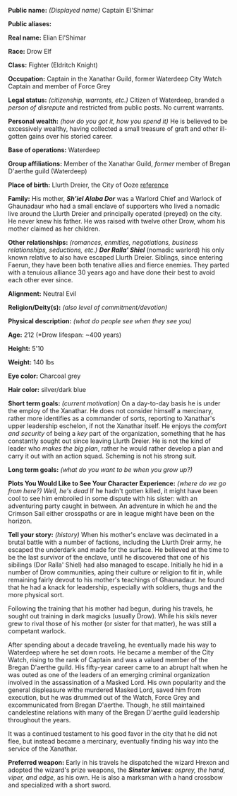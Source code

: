**Public name:** *(Displayed name)* Captain El'Shimar

**Public aliases:**

**Real name:** Elian El'Shimar


**Race:** Drow Elf

**Class:** Fighter (Eldritch Knight)

**Occupation:** Captain in the Xanathar Guild, former Waterdeep City Watch Captain and member of Force Grey

**Legal status:** *(citizenship, warrants, etc.)* Citizen of Waterdeep, branded a *person of disrepute* and restricted from public posts. No current warrants.

**Personal wealth:** *(how do you got it, how you spend it)* He is believed to be excessively wealthy, having collected a small treasure of graft and other ill-gotten gains over his storied career.

**Base of operations:** Waterdeep

**Group affiliations:** Member of the Xanathar Guild, *former* member of Bregan D'aerthe guild (Waterdeep)

**Place of birth:**  Llurth Dreier, the City of Ooze [reference](https://forgottenrealms.fandom.com/wiki/Llurth_Dreier)

**Family:** His mother, ***Sh'iel Alaba Dor*** was  a Warlord Chief and Warlock of Ghaunadaur who had a small enclave of supporters who lived a nomadic live around the Llurth Dreier and principally operated (preyed) on the city. He never knew his father. He was raised with twelve other Drow, whom his mother claimed as her children.

**Other relationships:** *(romances, enmities, negotiations, business relationships, seductions, etc.)* ***Dor Ralla' Shiel*** (nomadic warlord) his only known relative to also have escaped Llurth Dreier. Siblings, since entering Faerun, they have been both tenative allies and fierce enemies. They parted with a tenuious alliance 30 years ago and have done their best to avoid each other ever since.

**Alignment:** Neutral Evil

**Religion/Deity(s):** *(also level of commitment/devotion)*
 
**Physical description:** *(what do people see when they see you)*

**Age:** 212 (*Drow lifespan: ~400 years)

**Height:** 5'10

**Weight:** 140 lbs

**Eye color:** Charcoal grey

**Hair color:** silver/dark blue
 
**Short term goals:** *(current motivation)* On a day-to-day basis he is under the employ of the Xanathar. He does not consider himself a mercinary, rather more identifies as a commander of sorts, reporting to Xanathar's upper leadership eschelon, if not the Xanathar itself. He enjoys the *comfort and security* of being a *key* part of the organization, something that he has constantly sought out since leaving Llurth Dreier. He is not the kind of leader who *makes the big plan*, rather he would rather develop a plan and carry it out with an action squad. Scheming is not his strong suit.

**Long term goals:** *(what do you want to be when you grow up?)* 

**Plots You Would Like to See Your Character Experience:** *(where do we go from here?)* *Well, he's dead*
If he hadn't gotten killed, it might have been cool to see him embroiled in some dispute with his sister: with an adventuring party caught in between.
An adventure in which he and the Crimson Sail either crosspaths or are in league might have been on the horizon.
 
**Tell your story:** *(history)* When his mother's enclave was decimated in a brutal battle with a number of factions, including the Llurth Dreir army, he escaped the underdark and made for the surface. He believed at the time to be the last survivor of the enclave, until he discovered that one of his sibilings (Dor Ralla' Shiel) had also managed to escape. Initially he hid in a number of Drow communities, aping their culture or religion to fit in, while remaining fairly devout to his mother's teachings of Ghaunadaur. he found that he had a knack for leadership, especially with soldiers, thugs and the more physical sort.

Following the training that his mother had begun, during his travels, he sought out training in dark magicks (usually Drow). While his skils never grew to rival those of his mother (or sister for that matter), he was still a competant warlock.

After spending about a decade traveling, he eventually made his way to Waterdeep where he set down roots. He became a member of the City Watch, rising to the rank of Captain and was a valued member of the Bregan D'aerthe guild. His fifty-year career came to an abrupt halt when he was outed as one of the leaders of an emerging criminal organization involved in the assassination of a Masked Lord. His own popularity and the general displeasure withe murdered Masked Lord, saved him from execution, but he was drummed out of the Watch, Force Grey and excommunicated from Bregan D'aerthe. Though, he still maintained candelestine relations with many of the Bregan D'aerthe guild leadership throughout the years.

It was a continued testament to his good favor in the city that he did not flee, but instead became a mercinary, eventually finding his way into the service of the Xanathar.

**Preferred weapon:** Early in his travels he dispatched the wizard Hrexon and adopted the wizard's prize weapons, the ***Sinster knives***: *osprey, the hand, viper, and edge*, as his own. He is also a marksman with a hand crossbow and specialized with a short sword.
